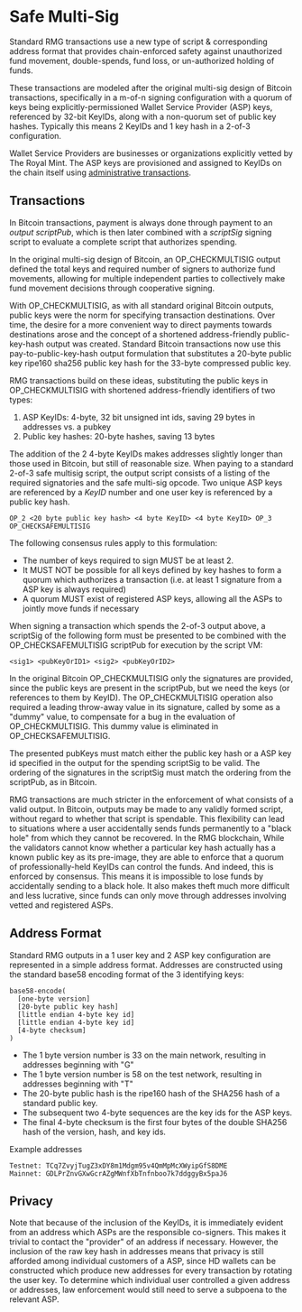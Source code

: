 # Safe Multi-Sig

Standard RMG transactions use a new type of script & corresponding address format that provides chain-enforced safety against unauthorized fund movement, double-spends, fund loss, or un-authorized holding of funds.

These transactions are modeled after the original multi-sig design of Bitcoin transactions, specifically in a m-of-n signing configuration with a quorum of keys being explicitly-permissioned Wallet Service Provider (ASP) keys, referenced by 32-bit KeyIDs, along with a non-quorum set of public key hashes. Typically this means 2 KeyIDs and 1 key hash in a 2-of-3 configuration.

Wallet Service Providers are businesses or organizations explicitly vetted by The Royal Mint. The ASP keys are provisioned and assigned to KeyIDs on the chain itself using [administrative transactions](admin.md).

## Transactions

In Bitcoin transactions, payment is always done through payment to an *output scriptPub*, which is then later combined with a *scriptSig* signing script to evaluate a complete script that authorizes spending.

In the original multi-sig design of Bitcoin, an OP_CHECKMULTISIG output defined the total keys and required number of signers to authorize fund movements, allowing for multiple independent parties to collectively make fund movement decisions through cooperative signing.

With OP_CHECKMULTISIG, as with all standard original Bitcoin outputs, public keys were the norm for specifying transaction destinations. Over time, the desire for a more convenient way to direct payments towards destinations arose and the concept of a shortened address-friendly public-key-hash output was created. Standard Bitcoin transactions now use this pay-to-public-key-hash output formulation that substitutes a 20-byte public key ripe160 sha256 public key hash for the 33-byte compressed public key.

RMG transactions build on these ideas, substituting the public keys in OP_CHECKMULTISIG with shortened address-friendly identifiers of two types:

1. ASP KeyIDs: 4-byte, 32 bit unsigned int ids, saving 29 bytes in addresses vs. a pubkey
2. Public key hashes: 20-byte hashes, saving 13 bytes

The addition of the 2 4-byte KeyIDs makes addresses slightly longer than those used in Bitcoin, but still of reasonable size. When paying to a standard 2-of-3 safe multisig script, the output script consists of a listing of the required signatories and the safe multi-sig opcode. Two unique ASP keys are referenced by a *KeyID* number and one user key is referenced by a public key hash.

```
OP_2 <20 byte public key hash> <4 byte KeyID> <4 byte KeyID> OP_3 OP_CHECKSAFEMULTISIG
```

The following consensus rules apply to this formulation:

- The number of keys required to sign MUST be at least 2.
- It MUST NOT be possible for all keys defined by key hashes to form a quorum which authorizes a transaction (i.e. at least 1 signature from a ASP key is always required)
- A quorum MUST exist of registered ASP keys, allowing all the ASPs to jointly move funds if necessary

When signing a transaction which spends the 2-of-3 output above, a scriptSig of the following form must be presented to be combined with the OP_CHECKSAFEMULTISIG scriptPub for execution by the script VM:

```
<sig1> <pubKeyOrID1> <sig2> <pubKeyOrID2>
```

In the original Bitcoin OP_CHECKMULTISIG only the signatures are provided, since the public keys are present in the scriptPub, but we need the keys (or references to them by KeyID). The OP_CHECKMULTISIG operation also required a leading throw-away value in its signature, called by some as a "dummy" value, to compensate for a bug in the evaluation of OP_CHECKMULTISIG. This dummy value is eliminated in OP_CHECKSAFEMULTISIG.

The presented pubKeys must match either the public key hash or a ASP key id specified in the output for the spending scriptSig to be valid. The ordering of the signatures in the scriptSig must match the ordering from the scriptPub, as in Bitcoin.

RMG transactions are much stricter in the enforcement of what consists of a valid output. In Bitcoin, outputs may be made to any validly formed script, without regard to whether that script is spendable. This flexibility can lead to situations where a user accidentally sends funds permanently to a "black hole" from which they cannot be recovered. In the RMG blockchain, While the validators cannot know whether a particular key hash actually has a known public key as its pre-image, they are able to enforce that a quorum of professionally-held KeyIDs can control the funds. And indeed, this is enforced by consensus. This means it is impossible to lose funds by accidentally sending to a black hole. It also makes theft much more difficult and less lucrative, since funds can only move through addresses involving vetted and registered ASPs.

## Address Format

Standard RMG outputs in a 1 user key and 2 ASP key configuration are represented in a simple address format. Addresses are constructed using the standard base58 encoding format of the 3 identifying keys:

```
base58-encode(
  [one-byte version]
  [20-byte public key hash]
  [little endian 4-byte key id]
  [little endian 4-byte key id]
  [4-byte checksum]
)
```

- The 1 byte version number is 33 on the main network, resulting in addresses beginning with "G"
- The 1 byte version number is 58 on the test network, resulting in addresses beginning with "T"
- The 20-byte public hash is the ripe160 hash of the SHA256 hash of a standard public key.
- The subsequent two 4-byte sequences are the key ids for the ASP keys.
- The final 4-byte checksum is the first four bytes of the double SHA256 hash of the version, hash, and key ids.

Example addresses
```
Testnet: TCq7ZvyjTugZ3xDY8m1Mdgm95v4QmMpMcXWyipGfS8DME
Mainnet: GDLPrZnvGXwGcrAZgMWnfXbTnfnboo7k7ddggyBx5paJ6
```

## Privacy

Note that because of the inclusion of the KeyIDs, it is immediately evident from an address which ASPs are the responsible co-signers. This makes it trivial to contact the "provider" of an address if necessary. However, the inclusion of the raw key hash in addresses means that privacy is still afforded among individual customers of a ASP, since HD wallets can be constructed which produce new addresses for every transaction by rotating the user key. To determine which individual user controlled a given address or addresses, law enforcement would still need to serve a subpoena to the relevant ASP.
